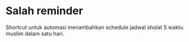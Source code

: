 # Salah reminder 
Shortcut untuk automasi menambahkan schedule jadwal sholat 5  waktu muslim dalam satu hari.

